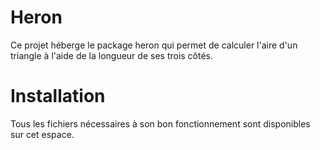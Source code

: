 # Heron 
Ce projet héberge le package heron qui permet de calculer l'aire d'un triangle à l'aide de la longueur de ses trois côtés. 

# Installation
Tous les fichiers nécessaires à son bon fonctionnement sont disponibles sur cet espace. 

